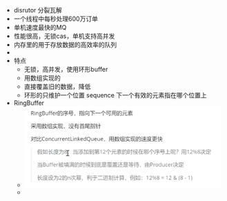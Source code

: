 - disrutor 分裂瓦解
- 一个线程中每秒处理600万订单
- 单机速度最快的MQ
- 性能很高，无锁cas，单机支持高并发
- 内存里的用于存放数据的高效率的队列
-
- 特点
	- 无锁，高并发，使用环形buffer
	- 用数组实现的
	- 直接覆盖旧的数据，降低
	- 环形的只维护一个位置 sequence 下一个有效的元素指在哪个位置上
- RingBuffer
	- ![image.png](../assets/image_1699889950311_0.png)
	-